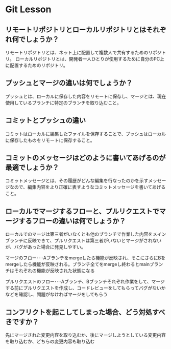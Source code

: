 # Git Lesson

## リモートリポジトリとローカルリポジトリとはそれぞれ何でしょうか？

リモートリポジトリとは、ネット上に配置して複数人で共有するためのリポジトリ。
ローカルリポジトリとは、開発者一人ひとりが使用するために自分のPC上に配置するためのリポジトリ。

## プッシュとマージの違いは何でしょうか？

プッシュとは、ローカルに保存した内容をリモートに保存し、マージとは、現在使用しているブランチに特定のブランチを取り込むこと。

## コミットとプッシュの違い

コミットはローカルに編集したファイルを保存することで、プッシュはローカルに保存したものをリモートに保存すること。

## コミットのメッセージはどのように書いてあげるのが最適でしょうか？

コミットメッセージとは、その履歴がどんな編集を行なったのかを示すメッセージなので、編集内容をより正確に表すようなコミットメッセージを書いてあげること。

## ローカルでマージするフローと、プルリクエストでマージするフローの違いは何でしょうか？

ローカルでのマージは第三者がいなくとも他のブランチで作業した内容をメインブランチに反映できて、プルリクエストは第三者がいないとマージがされないが、バグがあった場合に発見しやすい。

マージのフロー･･･Aブランチをmergeしたら機能が反映され、そこにさらにBをmergeしたら機能が反映される。ブランチ全てをmergeし終わるとmainブランチはそれぞれの機能が反映された状態になる

プルリクエストのフロー･･･Aブランチ、Bブランチそれぞれ作業をして、マージする前にプルリクエストを作成し、コードレビューをしてもらってバグがないかなどを確認し、問題がなければマージをしてもらう

## コンフリクトを起こしてしまった場合、どう対処すべきですか？

先にマージされた変更内容を取り込むか、後にマージしようとしている変更内容を取り込むか、どちらの変更内容も取り込む
